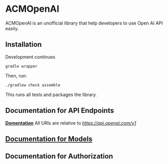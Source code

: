 # ACMOpenAI

ACMOpenAI is an unofficial library that help developers to use Open AI API easily.

## Installation
Development continues

```
gradle wrapper
```

Then, run:

```
./gradlew check assemble
```

This runs all tests and packages the library.

<a name="documentation-for-api-endpoints"></a>
## Documentation for API Endpoints
[**Domentation**](docs/OpenAIApi.md)
All URIs are relative to *https://api.openai.com/v1*

<a name="documentation-for-models"></a>
## [Documentation for Models](docs)

<a name="documentation-for-authorization"></a>
## Documentation for Authorization
